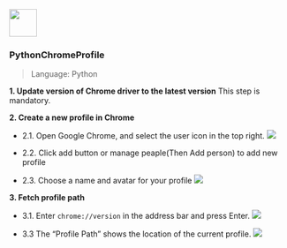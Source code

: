 <img src="https://chromeunboxed.com/wp-content/uploads/2017/08/IDR_LOGIN_DEFAULT_USER_38@2x.png" width="50" height="50"/>


### PythonChromeProfile
> Language: Python


**1. Update version of Chrome driver to the latest version** 
This step is mandatory.

**2. Create a new profile in Chrome**
- 2.1. Open Google Chrome, and select the user icon in the top right.
  ![](https://linuxhint.com/wp-content/uploads/2020/09/word-image-1531.png)

- 2.2. Click add button or manage peaple(Then Add person) to add new profile
- 2.3. Choose a name and avatar for your profile
  ![](https://linuxhint.com/wp-content/uploads/2020/09/word-image-1532.png)

**3. Fetch profile path**
- 3.1. Enter `chrome://version` in the address bar and press Enter.
  ![](https://www.howtogeek.com/wp-content/uploads/2016/05/02_typing_chrome_version.png?trim=1,1&bg-color=000&pad=1,1)
  
- 3.3 The “Profile Path” shows the location of the current profile.
  ![](https://www.howtogeek.com/wp-content/uploads/2016/05/03_profile_path_for_work_profile.png?trim=1,1&bg-color=000&pad=1,1)
  